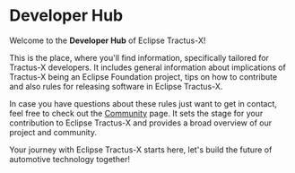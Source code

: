 # Developer Hub

Welcome to the **Developer Hub** of Eclipse Tractus-X!

This is the place, where you'll find information, specifically tailored for Tractus-X developers. It includes general
information about implications of Tractus-X being an Eclipse Foundation project, tips on how to contribute and also
rules for releasing software in Eclipse Tractus-X.

In case you have questions about these rules just want to get in contact, feel free to check out the
[Community](/community/intro) page. It sets the stage for your contribution to Eclipse Tractus-X and provides a broad
overview of our project and community.

Your journey with Eclipse Tractus-X starts here, let's build the future of automotive technology together!
